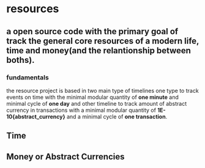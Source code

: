 # resources

## a open source code with the primary goal of track the general core resources of a modern life, time and money(and the relantionship between boths).

### fundamentals

the resource project is based in two main type of timelines one type to track events on time with the minimal modular quantity of **one minute** and minimal cycle of **one day** and other timeline to track amount of abstract currency in transactions with a minimal modular quantity of **1E-10{abstract_currency}** and a minimal cycle of **one transaction**.

## Time

## Money or Abstract Currencies 

